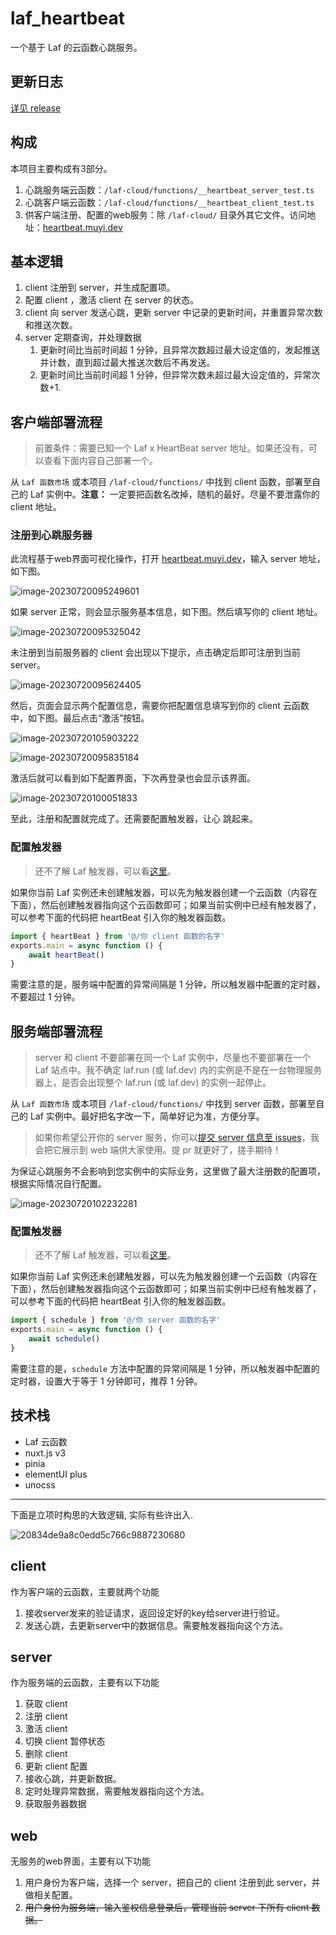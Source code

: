 # laf_heartbeat

一个基于 Laf 的云函数心跳服务。



## 更新日志

[详见 release](https://github.com/NMTuan/laf_heartbeat/releases)



## 构成

本项目主要构成有3部分。

1. 心跳服务端云函数：`/laf-cloud/functions/__heartbeat_server_test.ts`
2. 心跳客户端云函数：`/laf-cloud/functions/__heartbeat_client_test.ts`
3. 供客户端注册、配置的web服务：除 `/laf-cloud/` 目录外其它文件。访问地址：[heartbeat.muyi.dev](https://heartbeat.muyi.dev/)



## 基本逻辑

1. client 注册到 server，并生成配置项。
2. 配置 client ，激活 client 在 server 的状态。
3. client 向 server 发送心跳，更新 server 中记录的更新时间，并重置异常次数和推送次数。
4. server 定期查询，并处理数据
    1. 更新时间比当前时间超 1 分钟，且异常次数超过最大设定值的，发起推送并计数，直到超过最大推送次数后不再发送。
    2. 更新时间比当前时间超 1 分钟，但异常次数未超过最大设定值的，异常次数+1.



## 客户端部署流程

> 前置条件：需要已知一个 Laf x HeartBeat server 地址。如果还没有，可以查看下面内容自己部署一个。

从 `Laf 函数市场` 或本项目 `/laf-cloud/functions/` 中找到 client 函数，部署至自己的 Laf 实例中。**注意：** 一定要把函数名改掉，随机的最好。尽量不要泄露你的 client 地址。

### 注册到心跳服务器

此流程基于web界面可视化操作，打开 [heartbeat.muyi.dev](https://heartbeat.muyi.dev/)，输入 server 地址，如下图。

![image-20230720095249601](README/image-20230720095249601.png)

如果 server 正常，则会显示服务基本信息，如下图。然后填写你的 client 地址。

![image-20230720095325042](README/image-20230720095325042.png)

未注册到当前服务器的 client 会出现以下提示，点击确定后即可注册到当前 server。

![image-20230720095624405](README/image-20230720095624405.png)

然后，页面会显示两个配置信息，需要你把配置信息填写到你的 client 云函数中，如下图。最后点击“激活”按钮。

![image-20230720105903222](README/image-20230720105903222.png)

![image-20230720095835184](README/image-20230720095835184.png)

激活后就可以看到如下配置界面，下次再登录也会显示该界面。

![image-20230720100051833](README/image-20230720100051833.png)

至此，注册和配置就完成了。还需要配置触发器，让心 跳起来。

### 配置触发器

> 还不了解 Laf 触发器，可以看[这里](https://doc.laf.run/guide/function/trigger.html)。

如果你当前 Laf 实例还未创建触发器，可以先为触发器创建一个云函数（内容在下面），然后创建触发器指向这个云函数即可；如果当前实例中已经有触发器了，可以参考下面的代码把 heartBeat 引入你的触发器函数。

```js
import { heartBeat } from '@/你 client 函数的名字'
exports.main = async function () {
    await heartBeat()
}
```

需要注意的是，服务端中配置的异常间隔是 1 分钟，所以触发器中配置的定时器，不要超过 1 分钟。



## 服务端部署流程

> server 和 client 不要部署在同一个 Laf 实例中，尽量也不要部署在一个 Laf 站点中。我不确定 laf.run (或 laf.dev) 内的实例是不是在一台物理服务器上，是否会出现整个 laf.run (或 laf.dev) 的实例一起停止。

从 `Laf 函数市场` 或本项目 `/laf-cloud/functions/` 中找到 server 函数，部署至自己的 Laf 实例中。最好把名字改一下，简单好记为准，方便分享。

> 如果你希望公开你的 server 服务，你可以[提交 server 信息至 issues](https://github.com/NMTuan/laf_heartbeat/issues)，我会把它展示到 web 端供大家使用。提 pr 就更好了，搓手期待！

为保证心跳服务不会影响到您实例中的实际业务，这里做了最大注册数的配置项，根据实际情况自行配置。

![image-20230720102232281](README/image-20230720102232281.png)

### 配置触发器

> 还不了解 Laf 触发器，可以看[这里](https://doc.laf.run/guide/function/trigger.html)。

如果你当前 Laf 实例还未创建触发器，可以先为触发器创建一个云函数（内容在下面），然后创建触发器指向这个云函数即可；如果当前实例中已经有触发器了，可以参考下面的代码把 heartBeat 引入你的触发器函数。

```js
import { schedule } from '@/你 server 函数的名字'
exports.main = async function () {
    await schedule()
}
```

需要注意的是，`schedule` 方法中配置的异常间隔是 1 分钟，所以触发器中配置的定时器，设置大于等于 1 分钟即可，推荐 1 分钟。



## 技术栈

* Laf 云函数
* nuxt.js v3
* pinia
* elementUI plus
* unocss

---------------------------

下面是立项时构思的大致逻辑, 实际有些许出入.

![20834de9a8c0edd5c766c9887230680](README/20834de9a8c0edd5c766c9887230680.png)

## client

作为客户端的云函数，主要就两个功能

1. 接收server发来的验证请求，返回设定好的key给server进行验证。
2. 发送心跳，去更新server中的数据信息。需要触发器指向这个方法。

## server

作为服务端的云函数，主要有以下功能

1. 获取 client
2. 注册 client
3. 激活 client
4. 切换 client 暂停状态
5. 删除 client
6. 更新 client 配置
7. 接收心跳，并更新数据。
8. 定时处理异常数据，需要触发器指向这个方法。
9. 获取服务器数据

## web

无服务的web界面，主要有以下功能

1. 用户身份为客户端，选择一个 server，把自己的 client 注册到此 server，并做相关配置。
2. <del>用户身份为服务端，输入鉴权信息登录后，管理当前 server 下所有 client 数据。</del>

